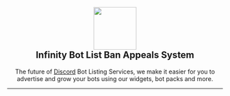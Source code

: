 <h2 align='center'>
  <img src="https://cdn.infinitybots.xyz/images/png/Infinity5.png" height='100px' width='100px' />
  <br> 
  Infinity Bot List Ban Appeals System </h2>
<p align="center">
The future of <a href="https://discord.com">Discord</a> Bot Listing Services, we make it easier for you to advertise and grow your bots using our widgets, bot packs and more.
</p>

<hr>

